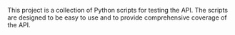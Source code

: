 This project is a collection of Python scripts for testing the API. The scripts are designed to be easy to use and to provide comprehensive coverage of the API.
